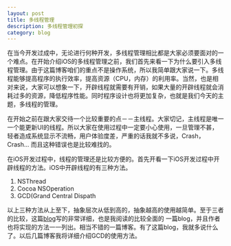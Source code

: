 ```yaml
---
layout: post
title: 多线程管理
description: 多线程管理初探
category: blog
---
```


在当今开发过成中，无论进行何种开发，多线程管理相比都是大家必须要面对的一个难点。在开始介绍iOS的多线程管理之前，我们首先来看一下为什么要引入多线程管理。由于这篇博客咱们的重点不是操作系统，所以我简单跟大家说一下。多线程能够提高程序的执行效率，提高资源（CPU，内存）的利用率。当然，也是相对来说，大家可以想象一下，开辟线程就需要有开销，如果大量的开辟线程就会消耗过多的资源，降低程序性能。同时程序设计也将更加复杂，也就是我们今天的主题，多线程的管理。

在开始之前在跟大家交待一个比较重要的点－－主线程。大家切记，主线程是唯一一个能更新UI的线程。所以大家在使用过程中一定要小心使用，一旦管理不甚，轻者造成系统显示不流畅，用户体验度差，严重的话我就不多说，Crash，Crash... 而且这种错误也是比较难找的。

在iOS开发过程中，线程的管理还是比较方便的。首先开看一下iOS开发过程中开辟线程的方法。iOS中开辟线程的有三种方法。

<ol>
	<li>NSThread</li>
	<li>Cocoa NSOperation</li>
	<li>GCD(Grand Central Dispath</li>
</ol>

以上三种方法从上至下，抽象层次从低到高的，抽象越高的使用越简单。至于三者的比较，这篇[blog]写的非常详细，也是我阅读的比较全面的
一篇blog，并且作者也将实现的方法一一列出。相当不错的一篇博客。有了这篇blog，我就多说什么了。以后几篇博客我将详细介绍GCD的使用方法。

[blog]: http://www.cnblogs.com/qingche/p/3496190.html "blog"